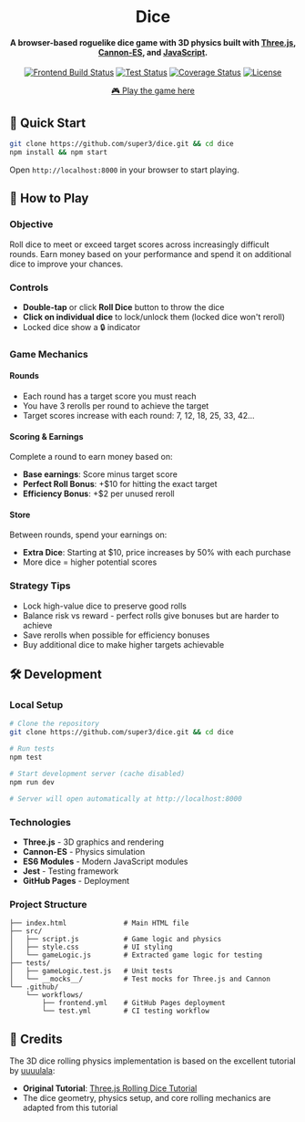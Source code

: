 <h1 align="center">
  Dice
  <br>
</h1>

<h4 align="center">A browser-based roguelike dice game with 3D physics built with <a href="https://threejs.org">Three.js</a>, <a href="https://pmndrs.github.io/cannon-es/">Cannon-ES</a>, and <a href="https://developer.mozilla.org/en-US/docs/Web/JavaScript">JavaScript</a>.</h4>

<div align="center">

[![Frontend Build Status](https://img.shields.io/github/actions/workflow/status/super3/dice/frontend.yml?label=frontend)](https://github.com/super3/dice/actions/workflows/frontend.yml)
[![Test Status](https://img.shields.io/github/actions/workflow/status/super3/dice/test.yml?label=tests)](https://github.com/super3/dice/actions/workflows/test.yml)
[![Coverage Status](https://coveralls.io/repos/github/super3/dice/badge.svg?branch=main)](https://coveralls.io/github/super3/dice?branch=main)
[![License](https://img.shields.io/badge/license-MIT-blue.svg?label=license)](https://github.com/super3/dice/blob/main/LICENSE)

</div>

<p align="center">
  <a href="https://super3.github.io/dice/">🎮 Play the game here</a>
</p>

## 🚀 Quick Start
```bash
git clone https://github.com/super3/dice.git && cd dice
npm install && npm start
```

Open `http://localhost:8000` in your browser to start playing.

## 🎲 How to Play

### Objective
Roll dice to meet or exceed target scores across increasingly difficult rounds. Earn money based on your performance and spend it on additional dice to improve your chances.

### Controls
- **Double-tap** or click **Roll Dice** button to throw the dice
- **Click on individual dice** to lock/unlock them (locked dice won't reroll)
- Locked dice show a 🔒 indicator

### Game Mechanics

#### Rounds
- Each round has a target score you must reach
- You have 3 rerolls per round to achieve the target
- Target scores increase with each round: 7, 12, 18, 25, 33, 42...

#### Scoring & Earnings
Complete a round to earn money based on:
- **Base earnings**: Score minus target score
- **Perfect Roll Bonus**: +$10 for hitting the exact target
- **Efficiency Bonus**: +$2 per unused reroll

#### Store
Between rounds, spend your earnings on:
- **Extra Dice**: Starting at $10, price increases by 50% with each purchase
- More dice = higher potential scores

### Strategy Tips
- Lock high-value dice to preserve good rolls
- Balance risk vs reward - perfect rolls give bonuses but are harder to achieve
- Save rerolls when possible for efficiency bonuses
- Buy additional dice to make higher targets achievable

## 🛠️ Development

### Local Setup
```bash
# Clone the repository
git clone https://github.com/super3/dice.git && cd dice

# Run tests
npm test

# Start development server (cache disabled)
npm run dev

# Server will open automatically at http://localhost:8000
```

### Technologies
- **Three.js** - 3D graphics and rendering
- **Cannon-ES** - Physics simulation
- **ES6 Modules** - Modern JavaScript modules
- **Jest** - Testing framework
- **GitHub Pages** - Deployment

### Project Structure
```
├── index.html              # Main HTML file
├── src/
│   ├── script.js           # Game logic and physics
│   ├── style.css           # UI styling
│   └── gameLogic.js        # Extracted game logic for testing
├── tests/
│   ├── gameLogic.test.js   # Unit tests
│   └── __mocks__/          # Test mocks for Three.js and Cannon
└── .github/
    └── workflows/
        ├── frontend.yml    # GitHub Pages deployment
        └── test.yml        # CI testing workflow
```

## 📜 Credits

The 3D dice rolling physics implementation is based on the excellent tutorial by [uuuulala](https://github.com/uuuulala):
- **Original Tutorial**: [Three.js Rolling Dice Tutorial](https://github.com/uuuulala/Threejs-rolling-dice-tutorial/)
- The dice geometry, physics setup, and core rolling mechanics are adapted from this tutorial